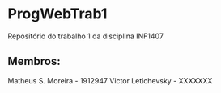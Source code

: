 # ProgWebTrab1
Repositório do trabalho 1 da disciplina INF1407

## Membros:
Matheus S. Moreira - 1912947
Victor Letichevsky - XXXXXXX
